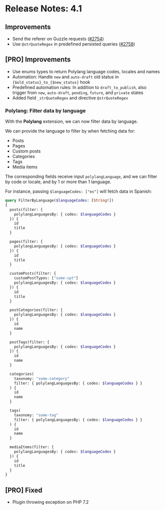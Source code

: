 # Release Notes: 4.1

## Improvements

- Send the referer on Guzzle requests ([#2754](https://github.com/GatoGraphQL/GatoGraphQL/pull/2754))
- Use `@strQuoteRegex` in predefined persisted queries ([#2758](https://github.com/GatoGraphQL/GatoGraphQL/pull/2758))

## [PRO] Improvements

- Use enums types to return Polylang language codes, locales and names
- Automation: Handle `new` and `auto-draft` old status in `{$old_status}_to_{$new_status}` hook
- Predefined automation rules: In addition to `draft_to_publish`, also trigger from `new`, `auto-draft`, `pending`, `future`, and `private` states
- Added field `_strQuoteRegex` and directive `@strQuoteRegex`

### Polylang: Filter data by language

With the **Polylang** extension, we can now filter data by language.

We can provide the language to filter by when fetching data for:

- Posts
- Pages
- Custom posts
- Categories
- Tags
- Media items

The corresponding fields receive input `polylangLanguage`, and we can filter by code or locale, and by 1 or more than 1 language.

For instance, passing `$languageCodes: ["es"]` will fetch data in Spanish:

```graphql
query FilterByLanguage($languageCodes: [String!])
{
  posts(filter: {
    polylangLanguagesBy: { codes: $languageCodes }
  }) {
    id
    title
  }

  pages(filter: {
    polylangLanguagesBy: { codes: $languageCodes }
  }) {
    id
    title
  }

  customPosts(filter: {
    customPostTypes: ["some-cpt"]
    polylangLanguagesBy: { codes: $languageCodes }
  }) {
    id
    title
  }

  postCategories(filter: {
    polylangLanguagesBy: { codes: $languageCodes }
  }) {
    id
    name
  }

  postTags(filter: {
    polylangLanguagesBy: { codes: $languageCodes }
  }) {
    id
    name
  }

  categories(
    taxonomy: "some-category"
    filter: { polylangLanguagesBy: { codes: $languageCodes } }
  ) {
    id
    name
  }

  tags(
    taxonomy: "some-tag"
    filter: { polylangLanguagesBy: { codes: $languageCodes } }
  ) {
    id
    name
  }

  mediaItems(filter: {
    polylangLanguagesBy: { codes: $languageCodes }
  }) {
    id
    title
  }
}
```

## [PRO] Fixed

- Plugin throwing exception on PHP 7.2
